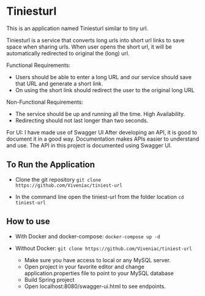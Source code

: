 # Tiniesturl
This is an application named Tiniesturl similar to tiny url. 

Tiniesturl is a service that converts long urls into short url links to save space when sharing urls.
When user opens the short url, it will be automatically redirected to original the (long) url.

Functional Requirements:
- Users should be able to enter a long URL and our service should save that URL and generate a short link.
- On using the short link should redirect the user to the original long URL

Non-Functional Requirements:
- The service should be up and running all the time. High Availability.
- Redirecting should not last longer than two seconds.

For UI:
I have made use of Swagger UI
After developing an API, it is good to document it in a good way. Documentation makes APIs easier to understand and use. 
The API in this project is documented using Swagger UI.



## To Run the Application

- Clone the git repository 
   `git clone https://github.com/Viveniac/tiniest-url`
   
- In the command line open the tiniest-url from the folder location
   `cd tiniest-url`

## How to use 
+ With Docker and docker-compose:
   `docker-compose up -d`

- Without Docker: 
  `git clone https://github.com/Viveniac/tiniest-url`

    - Make sure you have access to local or any MySQL server.
    - Open project in your favorite editor and change application.properties file to point to your MySQL database
    - Build Spring project 
    - Open localhost:8080/swagger-ui.html to see endpoints.


